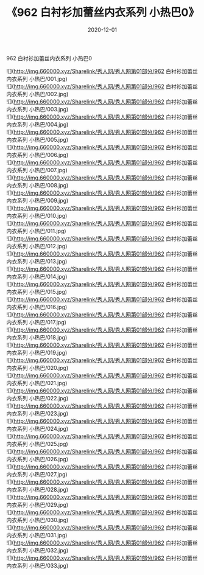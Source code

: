 ﻿---
layout: post
title:  《962 白衬衫加蕾丝内衣系列 小热巴0》
date:   2020-12-01
img: http://img.660000.xyz/Sharelink/秀人网/秀人网第01部分/962 白衬衫加蕾丝内衣系列 小热巴0/000.jpg
categories: [美女, 清纯, 唯美]
---

962 白衬衫加蕾丝内衣系列 小热巴0

  ![](http://img.660000.xyz/Sharelink/秀人网/秀人网第01部分/962 白衬衫加蕾丝内衣系列 小热巴/001.jpg) <br> ![](http://img.660000.xyz/Sharelink/秀人网/秀人网第01部分/962 白衬衫加蕾丝内衣系列 小热巴/002.jpg) <br> ![](http://img.660000.xyz/Sharelink/秀人网/秀人网第01部分/962 白衬衫加蕾丝内衣系列 小热巴/003.jpg) <br> ![](http://img.660000.xyz/Sharelink/秀人网/秀人网第01部分/962 白衬衫加蕾丝内衣系列 小热巴/004.jpg) <br> ![](http://img.660000.xyz/Sharelink/秀人网/秀人网第01部分/962 白衬衫加蕾丝内衣系列 小热巴/005.jpg) <br> ![](http://img.660000.xyz/Sharelink/秀人网/秀人网第01部分/962 白衬衫加蕾丝内衣系列 小热巴/006.jpg) <br> ![](http://img.660000.xyz/Sharelink/秀人网/秀人网第01部分/962 白衬衫加蕾丝内衣系列 小热巴/007.jpg) <br> ![](http://img.660000.xyz/Sharelink/秀人网/秀人网第01部分/962 白衬衫加蕾丝内衣系列 小热巴/008.jpg) <br> ![](http://img.660000.xyz/Sharelink/秀人网/秀人网第01部分/962 白衬衫加蕾丝内衣系列 小热巴/009.jpg) <br> ![](http://img.660000.xyz/Sharelink/秀人网/秀人网第01部分/962 白衬衫加蕾丝内衣系列 小热巴/010.jpg) <br> ![](http://img.660000.xyz/Sharelink/秀人网/秀人网第01部分/962 白衬衫加蕾丝内衣系列 小热巴/011.jpg) <br> ![](http://img.660000.xyz/Sharelink/秀人网/秀人网第01部分/962 白衬衫加蕾丝内衣系列 小热巴/012.jpg) <br> ![](http://img.660000.xyz/Sharelink/秀人网/秀人网第01部分/962 白衬衫加蕾丝内衣系列 小热巴/013.jpg) <br> ![](http://img.660000.xyz/Sharelink/秀人网/秀人网第01部分/962 白衬衫加蕾丝内衣系列 小热巴/014.jpg) <br> ![](http://img.660000.xyz/Sharelink/秀人网/秀人网第01部分/962 白衬衫加蕾丝内衣系列 小热巴/015.jpg) <br> ![](http://img.660000.xyz/Sharelink/秀人网/秀人网第01部分/962 白衬衫加蕾丝内衣系列 小热巴/016.jpg) <br> ![](http://img.660000.xyz/Sharelink/秀人网/秀人网第01部分/962 白衬衫加蕾丝内衣系列 小热巴/017.jpg) <br> ![](http://img.660000.xyz/Sharelink/秀人网/秀人网第01部分/962 白衬衫加蕾丝内衣系列 小热巴/018.jpg) <br> ![](http://img.660000.xyz/Sharelink/秀人网/秀人网第01部分/962 白衬衫加蕾丝内衣系列 小热巴/019.jpg) <br> ![](http://img.660000.xyz/Sharelink/秀人网/秀人网第01部分/962 白衬衫加蕾丝内衣系列 小热巴/020.jpg) <br> ![](http://img.660000.xyz/Sharelink/秀人网/秀人网第01部分/962 白衬衫加蕾丝内衣系列 小热巴/021.jpg) <br> ![](http://img.660000.xyz/Sharelink/秀人网/秀人网第01部分/962 白衬衫加蕾丝内衣系列 小热巴/022.jpg) <br> ![](http://img.660000.xyz/Sharelink/秀人网/秀人网第01部分/962 白衬衫加蕾丝内衣系列 小热巴/023.jpg) <br> ![](http://img.660000.xyz/Sharelink/秀人网/秀人网第01部分/962 白衬衫加蕾丝内衣系列 小热巴/024.jpg) <br> ![](http://img.660000.xyz/Sharelink/秀人网/秀人网第01部分/962 白衬衫加蕾丝内衣系列 小热巴/025.jpg) <br> ![](http://img.660000.xyz/Sharelink/秀人网/秀人网第01部分/962 白衬衫加蕾丝内衣系列 小热巴/026.jpg) <br> ![](http://img.660000.xyz/Sharelink/秀人网/秀人网第01部分/962 白衬衫加蕾丝内衣系列 小热巴/027.jpg) <br> ![](http://img.660000.xyz/Sharelink/秀人网/秀人网第01部分/962 白衬衫加蕾丝内衣系列 小热巴/028.jpg) <br> ![](http://img.660000.xyz/Sharelink/秀人网/秀人网第01部分/962 白衬衫加蕾丝内衣系列 小热巴/029.jpg) <br> ![](http://img.660000.xyz/Sharelink/秀人网/秀人网第01部分/962 白衬衫加蕾丝内衣系列 小热巴/030.jpg) <br> ![](http://img.660000.xyz/Sharelink/秀人网/秀人网第01部分/962 白衬衫加蕾丝内衣系列 小热巴/031.jpg) <br> ![](http://img.660000.xyz/Sharelink/秀人网/秀人网第01部分/962 白衬衫加蕾丝内衣系列 小热巴/032.jpg) <br> ![](http://img.660000.xyz/Sharelink/秀人网/秀人网第01部分/962 白衬衫加蕾丝内衣系列 小热巴/033.jpg) <br>